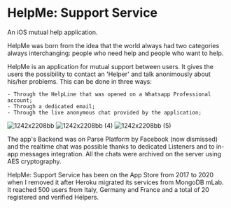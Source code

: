 # HelpMe: Support Service
An iOS mutual help application. 

HelpMe was born from the idea that the world always had two categories always interchanging: people who need help and people who want to help.
    
HelpMe is an application for mutual support between users. It gives the users the possibility to contact an 'Helper' and talk anonimously about his/her problems.
This can be done in three ways:

    - Through the HelpLine that was opened on a Whatsapp Professional account;
    - Through a dedicated email;
    - Through the live anonymous chat provided by the application;
    
    
![1242x2208bb](https://user-images.githubusercontent.com/1354168/155526706-13c412f5-7b87-4468-b80a-ac7235d10c58.png)
![1242x2208bb (4)](https://user-images.githubusercontent.com/1354168/155526712-f0ca8eba-c6f3-418f-8e3e-07d69b725429.png)
![1242x2208bb (5)](https://user-images.githubusercontent.com/1354168/155526713-b6b8541e-a6c6-47a7-b75b-866ae7f15c88.png)

The app's Backend was on Parse Platform by Facebook (now dismissed) and the realtime chat was possible thanks to dedicated Listeners and to in-app messages integration. 
All the chats were archived on the server using AES cryptography. 

HelpMe: Support Service has been on the App Store from 2017 to 2020 when I removed it after Heroku migrated its services from MongoDB mLab. It reached 500 users from Italy, Germany and France and a total of 20 registered and verified Helpers.  
